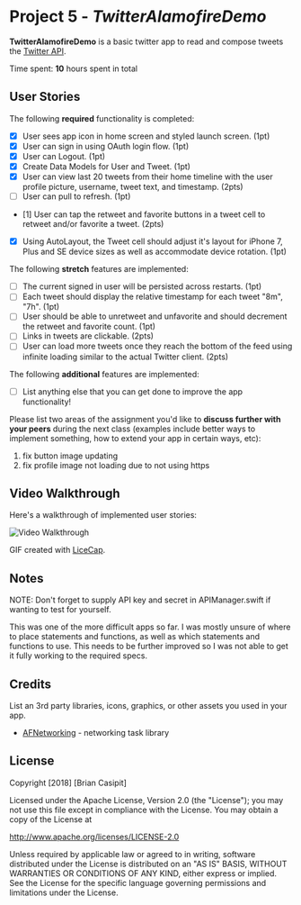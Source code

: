# Project 5 - *TwitterAlamofireDemo*

**TwitterAlamofireDemo** is a basic twitter app to read and compose tweets the [Twitter API](https://apps.twitter.com/).

Time spent: **10** hours spent in total

## User Stories

The following **required** functionality is completed:

- [x] User sees app icon in home screen and styled launch screen. (1pt)
- [x] User can sign in using OAuth login flow. (1pt)
- [x] User can Logout. (1pt)
- [x] Create Data Models for User and Tweet. (1pt)
- [x] User can view last 20 tweets from their home timeline with the user profile picture, username, tweet text, and timestamp. (2pts)
- [ ] User can pull to refresh. (1pt)
- [1] User can tap the retweet and favorite buttons in a tweet cell to retweet and/or favorite a tweet. (2pts)
- [x] Using AutoLayout, the Tweet cell should adjust it's layout for iPhone 7, Plus and SE device sizes as well as accommodate device rotation. (1pt)

The following **stretch** features are implemented:

- [ ] The current signed in user will be persisted across restarts. (1pt)
- [ ] Each tweet should display the relative timestamp for each tweet "8m", "7h". (1pt)
- [ ] User should be able to unretweet and unfavorite and should decrement the retweet and favorite count. (1pt)
- [ ] Links in tweets are clickable. (2pts)
- [ ] User can load more tweets once they reach the bottom of the feed using infinite loading similar to the actual Twitter client. (2pts)

The following **additional** features are implemented:

- [ ] List anything else that you can get done to improve the app functionality!

Please list two areas of the assignment you'd like to **discuss further with your peers** during the next class (examples include better ways to implement something, how to extend your app in certain ways, etc):

1. fix button image updating
2. fix profile image not loading due to not using https

## Video Walkthrough

Here's a walkthrough of implemented user stories:

<img src='http://i.imgur.com/link/to/your/gif/file.gif' title='Video Walkthrough' width='' alt='Video Walkthrough' />

GIF created with [LiceCap](http://www.cockos.com/licecap/).

## Notes

NOTE: Don't forget to supply API key and secret in APIManager.swift if wanting to test for yourself.

This was one of the more difficult apps so far. I was mostly unsure of where to place statements and functions, as well as which statements and functions to use. This needs to be further improved so I was not able to get it fully working to the required specs.

## Credits

List an 3rd party libraries, icons, graphics, or other assets you used in your app.

- [AFNetworking](https://github.com/AFNetworking/AFNetworking) - networking task library

## License

Copyright [2018] [Brian Casipit]

Licensed under the Apache License, Version 2.0 (the "License");
you may not use this file except in compliance with the License.
You may obtain a copy of the License at

http://www.apache.org/licenses/LICENSE-2.0

Unless required by applicable law or agreed to in writing, software
distributed under the License is distributed on an "AS IS" BASIS,
WITHOUT WARRANTIES OR CONDITIONS OF ANY KIND, either express or implied.
See the License for the specific language governing permissions and
limitations under the License.
